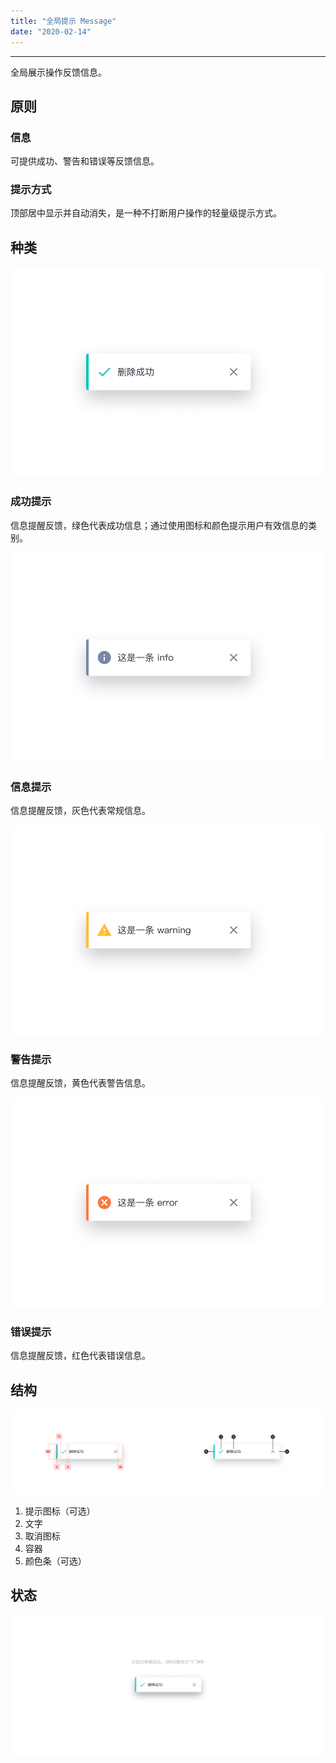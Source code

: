 ```yaml
---
title: "全局提示 Message"
date: "2020-02-14"
---
```


---

全局展示操作反馈信息。

## 原则

### 信息

可提供成功、警告和错误等反馈信息。

### 提示方式

顶部居中显示并自动消失，是一种不打断用户操作的轻量级提示方式。

## 种类

![message-1](./message-1.jpg)

### 成功提示

信息提醒反馈，绿色代表成功信息；通过使用图标和颜色提示用户有效信息的类别。

![message-2](./message-2.jpg)

### 信息提示

信息提醒反馈，灰色代表常规信息。

![message-3](./message-3.jpg)

### 警告提示

信息提醒反馈，黄色代表警告信息。

![message-4](./message-4.jpg)

### 错误提示

信息提醒反馈，红色代表错误信息。

## 结构

![message-5](./message-5.jpg)

1. 提示图标（可选）
2. 文字
3. 取消图标
4. 容器
5. 颜色条（可选）

## 状态

![message-6](./message-6.jpg)

